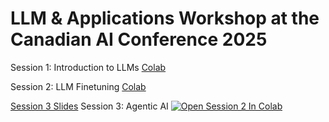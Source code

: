 # LLM & Applications Workshop at the Canadian AI Conference 2025

Session 1: Introduction to LLMs [Colab](https://colab.research.google.com/drive/1HYkuKlTi3iy8JOHFdidE2lzNjng9FZIX?usp=sharing)

Session 2: LLM Finetuning [Colab](https://colab.research.google.com/drive/1NALYIiyx5lpW_ZZ1qpSxVrM91QY_0Txg?usp=sharing)

[Session 3 Slides](https://docs.google.com/presentation/d/1zgOoyGdRlBEaDvyZ_DeKS5KoH4TlUO-fdm-juNi_RRM/edit?usp=sharing)
Session 3: Agentic AI [![Open Session 2 In Colab](https://colab.research.google.com/assets/colab-badge.svg)](https://colab.research.google.com/github/canadian-llm-workshop/workshop2025/blob/main/Session_3_Agentic_AI/Agents/agents.ipynb)

